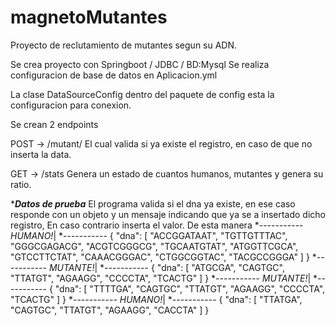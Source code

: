 # magnetoMutantes
Proyecto de reclutamiento de mutantes segun su ADN.

Se crea proyecto con Springboot / JDBC / BD:Mysql
Se realiza configuracion de base de datos en Aplicacion.yml

La clase DataSourceConfig dentro del paquete de config esta la configuracion para conexion.

Se crean 2 endpoints

POST → /mutant/
El cual valida si ya existe el registro, en caso de que no inserta la data.

GET → /stats
Genera un estado de cuantos humanos, mutantes y genera su ratio.


******Datos de prueba*****
El programa valida si el dna ya existe, en ese caso responde con un objeto y un mensaje indicando que ya se a insertado dicho registro,
En caso contrario inserta el valor.
De esta manera 
*-----------
*HUMANO!*|
*-----------
{
  "dna": [
    "ACCGGATAAT",
    "TGTTGTTTAC",
    "GGGCGAGACG",
    "ACGTCGGGCG",
    "TGCAATGTAT",
    "ATGGTTCGCA",
    "GTCCTTCTAT",
    "CAAACGGGAC",
    "CTGGCGGTAC",
    "TACGCCGGGA"
  ]
}
*-----------
*MUTANTE!*|
*-----------
{
  "dna": [
      "ATGCGA",
      "CAGTGC",
      "TTATGT",
      "AGAAGG",
      "CCCCTA",
      "TCACTG"
  ]
}
*-----------
*MUTANTE!*|
*-----------
{
  "dna": [
      "TTTTGA",
      "CAGTGC",
      "TTATGT",
      "AGAAGG",
      "CCCCTA",
      "TCACTG"
  ]
}
*-----------
*HUMANO!*|
*-----------
{
  "dna": [
      "TTATGA",
      "CAGTGC",
      "TTATGT",
      "AGAAGG",
      "CACCTA"
  ]
}


